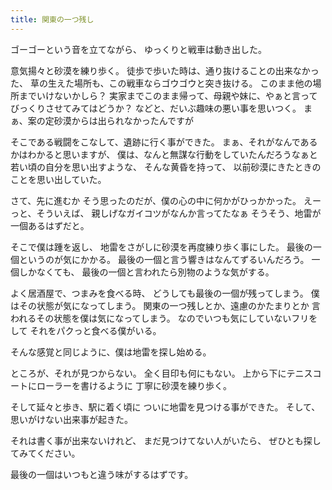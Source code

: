 ```yaml
---
title: 関東の一つ残し
---
```

ゴーゴーという音を立てながら、
ゆっくりと戦車は動き出した。

意気揚々と砂漠を練り歩く。
徒歩で歩いた時は、通り抜けることの出来なかった、
草の生えた場所も、この戦車ならゴウゴウと突き抜ける。
このまま他の場所までいけないかしら？
実家までこのまま帰って、母親や妹に、やぁと言って
びっくりさせてみてはどうか？
などと、だいぶ趣味の悪い事を思いつく。
まぁ、案の定砂漠からは出られなかったんですが

そこである戦闘をこなして、遺跡に行く事ができた。
まぁ、それがなんであるかはわかると思いますが、
僕は、なんと無謀な行動をしていたんだろうなぁと
若い頃の自分を思い出すような、
そんな黄昏を持って、
以前砂漠にきたときのことを思い出していた。

さて、先に進むか
そう思ったのだが、僕の心の中に何かがひっかかった。
えーっと、そういえば、
親しげなガイコツがなんか言ってたなぁ
そうそう、地雷が一個あるはずだと。

そこで僕は踵を返し、
地雷をさがしに砂漠を再度練り歩く事にした。
最後の一個というのが気にかかる。
最後の一個と言う響きはなんてずるいんだろう。
一個しかなくても、
最後の一個と言われたら別物のような気がする。

よく居酒屋で、つまみを食べる時、
どうしても最後の一個が残ってしまう。
僕はその状態が気になってしまう。
関東の一つ残しとか、遠慮のかたまりとか
言われるその状態を僕は気になってしまう。
なのでいつも気にしていないフリをして
それをパクっと食べる僕がいる。

そんな感覚と同じように、僕は地雷を探し始める。

ところが、それが見つからない。
全く目印も何にもない。
上から下にテニスコートにローラーを書けるように
丁寧に砂漠を練り歩く。

そして延々と歩き、駅に着く頃に
ついに地雷を見つける事ができた。
そして、思いがけない出来事が起きた。

それは書く事が出来ないけれど、
まだ見つけてない人がいたら、
ぜひとも探してみてください。

最後の一個はいつもと違う味がするはずです。
